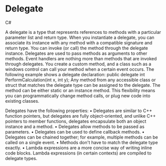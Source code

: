 # Delegate
C#

A delegate is a type that represents references to methods with a particular parameter list and return type. When you instantiate a delegate, you can associate its instance with any method with a compatible signature and return type. You can invoke (or call) the method through the delegate instance.
Delegates are used to pass methods as arguments to other methods. Event handlers are nothing more than methods that are invoked through delegates. You create a custom method, and a class such as a windows control can call your method when a certain event occurs. The following example shows a delegate declaration:
public delegate int PerformCalculation(int x, int y);
Any method from any accessible class or struct that matches the delegate type can be assigned to the delegate. The method can be either static or an instance method. This flexibility means you can programmatically change method calls, or plug new code into existing classes.

Delegates have the following properties:
•	Delegates are similar to C++ function pointers, but delegates are fully object-oriented, and unlike C++ pointers to member functions, delegates encapsulate both an object instance and a method.
•	Delegates allow methods to be passed as parameters.
•	Delegates can be used to define callback methods.
•	Delegates can be chained together; for example, multiple methods can be called on a single event.
•	Methods don't have to match the delegate type exactly.
•	Lambda expressions are a more concise way of writing inline code blocks. Lambda expressions (in certain contexts) are compiled to delegate types. 


